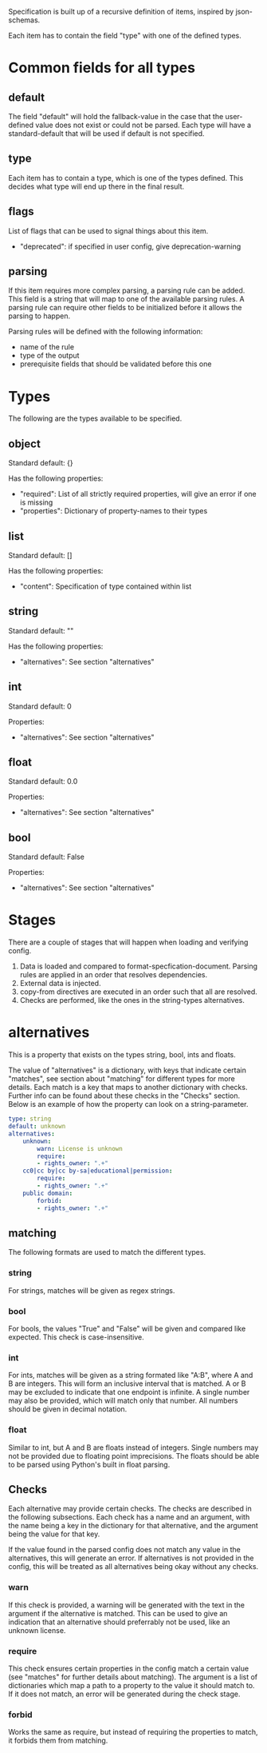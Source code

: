 Specification is built up of a recursive definition of items, inspired by json-schemas.

Each item has to contain the field "type" with one of the defined types.

# Common fields for all types
## default
The field "default" will hold the fallback-value in the case that the user-defined value
does not exist or could not be parsed. Each type will have a standard-default that will
be used if default is not specified.

## type
Each item has to contain a type, which is one of the types defined. This decides what
type will end up there in the final result.

## flags
List of flags that can be used to signal things about this item.
- "deprecated": if specified in user config, give deprecation-warning

## parsing
If this item requires more complex parsing, a parsing rule can be added. This field is
a string that will map to one of the available parsing rules. A parsing rule can require
other fields to be initialized before it allows the parsing to happen.

Parsing rules will be defined with the following information:
- name of the rule
- type of the output
- prerequisite fields that should be validated before this one


# Types
The following are the types available to be specified.

## object
Standard default: {}

Has the following properties:
- "required": List of all strictly required properties, will give an error if one is missing
- "properties": Dictionary of property-names to their types

## list
Standard default: []

Has the following properties:
- "content": Specification of type contained within list

## string
Standard default: ""

Has the following properties:
- "alternatives": See section "alternatives"

## int
Standard default: 0

Properties:
- "alternatives": See section "alternatives"

## float
Standard default: 0.0

Properties:
- "alternatives": See section "alternatives"

## bool
Standard default: False

Properties:
- "alternatives": See section "alternatives"

# Stages
There are a couple of stages that will happen when loading and verifying config.

1. Data is loaded and compared to format-specfication-document. Parsing rules are applied in an order that resolves dependencies.
2. External data is injected.
3. copy-from directives are executed in an order such that all are resolved.
4. Checks are performed, like the ones in the string-types alternatives.

# alternatives
This is a property that exists on the types string, bool, ints and floats.

The value of "alternatives" is a dictionary, with keys that indicate certain "matches", see section about "matching" for different types for more details. Each match is a key that maps to another dictionary with checks. Further info can be found about these checks in the "Checks" section. Below is an example of how the property can look on a string-parameter.


```yaml
type: string
default: unknown
alternatives:
    unknown:
        warn: License is unknown
        require:
        - rights_owner: ".+"
    cc0|cc by|cc by-sa|educational|permission:
        require:
        - rights_owner: ".+"
    public domain:
        forbid:
        - rights_owner: ".+"
```

## matching
The following formats are used to match the different types.
### string
For strings, matches will be given as regex strings.
### bool
For bools, the values "True" and "False" will be given and compared like expected. This check is case-insensitive.
### int
For ints, matches will be given as a string formated like "A:B", where A and B are integers. This will form an inclusive interval that is matched. A or B may be excluded to indicate that one endpoint is infinite. A single number may also be provided, which will match only that number. All numbers should be given in decimal notation.

### float
Similar to int, but A and B are floats instead of integers. Single numbers may not be provided due to floating point imprecisions. The floats should be able to be parsed using Python's built in float parsing.

## Checks
Each alternative may provide certain checks. The checks are described in the following subsections. Each check has a name and an argument, with the name being a key in the dictionary for that alternative, and the argument being the value for that key.

If the value found in the parsed config does not match any value in the alternatives, this will generate an error. If alternatives is not provided in the config, this will be treated as all alternatives being okay without any checks.

### warn
If this check is provided, a warning will be generated with the text in the argument if the alternative is matched. This can be used to give an indication that an alternative should preferrably not be used, like an unknown license.

### require
This check ensures certain properties in the config match a certain value (see "matches" for further details about matching). The argument is a list of dictionaries which map a path to a property to the value it should match to. If it does not match, an error will be generated during the check stage.

### forbid
Works the same as require, but instead of requiring the properties to match, it forbids them from matching.

